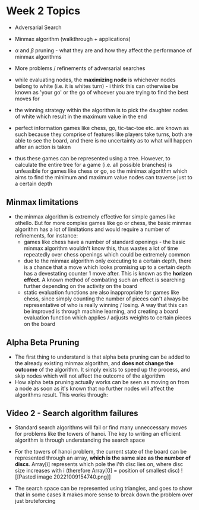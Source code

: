 # Week 2 Topics
- Adversarial Search
- Minmax algorithm (walkthrough + applications)
- $\alpha$ and $\beta$ pruning - what they are and how they affect the performance of minmax algorithms
- More problems / refinements of adversarial searches


- while evaluating nodes, the **maximizing node** is whichever nodes belong to white (i.e. it is whites turn) - i think this can otherwise be known as 'your go' or the go of whoever you are trying to find the best moves for
- the winning strategy within the algorithm is to pick the daughter nodes of white which result in the maximum value in the end
- perfect information games like chess, go, tic-tac-toe etc. are known as such because they comprise of features like players take turns, both are able to see the board, and there is no uncertainty as to what will happen after an action is taken
- thus these games can be represented using a tree. However, to calculate the entire tree for a game (i.e. all possible branches) is unfeasible for games like chess or go, so the minimax algorithm which aims to find the minimum and maximum value nodes can traverse just to a certain depth

## Minmax limitations

- the minmax algorithm is extremely effective for simple games like othello. But for more complex games like go or chess, the basic minmax algorithm has a lot of limitations and would require a number of refinements, for instance:
	- games like chess have a number of standard openings - the basic minmax algorithm wouldn't know this, thus wastes a lot of time repeatedly over chess openings which could be extremely common
	- due to the minmax algorithm only executing to a certain depth, there is a chance that a move which looks promising up to a certain depth has a devestating counter 1 move after. This is known as the **horizon effect**. A known method of combating such an effect is searching further depending on the activity on the board
	- static evaluation functions are also inappropriate for games like chess, since simply counting the number of pieces can't always be representative of who is really winning / losing. A way that this can be improved is through machine learning, and creating a board evaluation function which applies / adjusts weights to certain pieces on the board


## Alpha Beta Pruning

- The first thing to understand is that alpha beta pruning can be added to the already existing minmax algorithm, and **does not change the outcome** of the algorithm. It simply exists to speed up the process, and skip nodes which will not affect the outcome of the algorithm
- How alpha beta pruning actually works can be seen as moving on from a node as soon as it's known that no further nodes will affect the algorithms result. This works through:




## Video 2 - Search algorithm failures

- Standard search algorithms will fail or find many unneccessary moves for problems like the towers of hanoi. The key to writing an efficient algorithm is through understanding the search space
- For the towers of hanoi problem, the current state of the board can be represented through an array, **which is the same size as the number of discs**. Array[i] represents which pole the i'th disc lies on, where disc size increases with i (therefore Array[0] = position of smallest disc)
  ![[Pasted image 20221009154740.png]]

- The search space can be represented using triangles, and goes to show that in some cases it makes more sense to break down the problem over just bruteforcing